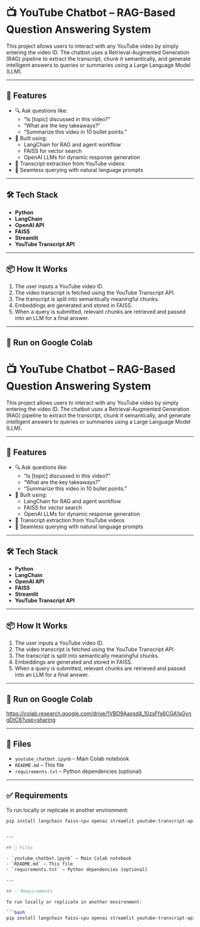 # 📺 YouTube Chatbot – RAG-Based Question Answering System

This project allows users to interact with any YouTube video by simply entering the video ID. The chatbot uses a Retrieval-Augmented Generation (RAG) pipeline to extract the transcript, chunk it semantically, and generate intelligent answers to queries or summaries using a Large Language Model (LLM).

---

## 🚀 Features

- 🔍 Ask questions like:
  - “Is [topic] discussed in this video?”
  - “What are the key takeaways?”
  - “Summarize this video in 10 bullet points.”
- 🎯 Built using:
  - LangChain for RAG and agent workflow
  - FAISS for vector search
  - OpenAI LLMs for dynamic response generation
- 📄 Transcript extraction from YouTube videos
- 🔗 Seamless querying with natural language prompts

---

## 🛠 Tech Stack

- **Python**
- **LangChain**
- **OpenAI API**
- **FAISS**
- **Streamlit**
- **YouTube Transcript API**

---

## 📦 How It Works

1. The user inputs a YouTube video ID.
2. The video transcript is fetched using the YouTube Transcript API.
3. The transcript is split into semantically meaningful chunks.
4. Embeddings are generated and stored in FAISS.
5. When a query is submitted, relevant chunks are retrieved and passed into an LLM for a final answer.

---

## 🔗 Run on Google Colab

# 📺 YouTube Chatbot – RAG-Based Question Answering System

This project allows users to interact with any YouTube video by simply entering the video ID. The chatbot uses a Retrieval-Augmented Generation (RAG) pipeline to extract the transcript, chunk it semantically, and generate intelligent answers to queries or summaries using a Large Language Model (LLM).

---

## 🚀 Features

- 🔍 Ask questions like:
  - “Is [topic] discussed in this video?”
  - “What are the key takeaways?”
  - “Summarize this video in 10 bullet points.”
- 🎯 Built using:
  - LangChain for RAG and agent workflow
  - FAISS for vector search
  - OpenAI LLMs for dynamic response generation
- 📄 Transcript extraction from YouTube videos
- 🔗 Seamless querying with natural language prompts

---

## 🛠 Tech Stack

- **Python**
- **LangChain**
- **OpenAI API**
- **FAISS**
- **Streamlit**
- **YouTube Transcript API**

---

## 📦 How It Works

1. The user inputs a YouTube video ID.
2. The video transcript is fetched using the YouTube Transcript API.
3. The transcript is split into semantically meaningful chunks.
4. Embeddings are generated and stored in FAISS.
5. When a query is submitted, relevant chunks are retrieved and passed into an LLM for a final answer.

---

## 🔗 Run on Google Colab

https://colab.research.google.com/drive/1VBD9Aaxsd4_10zsFfs6CGA1sGyngDtC6?usp=sharing

---

## 📁 Files

- `youtube_chatbot.ipynb` – Main Colab notebook
- `README.md` – This file
- `requirements.txt` – Python dependencies (optional)

---

## ✅ Requirements

To run locally or replicate in another environment:

```bash
pip install langchain faiss-cpu openai streamlit youtube-transcript-api


---

## 📁 Files

- `youtube_chatbot.ipynb` – Main Colab notebook
- `README.md` – This file
- `requirements.txt` – Python dependencies (optional)

---

## ✅ Requirements

To run locally or replicate in another environment:

```bash
pip install langchain faiss-cpu openai streamlit youtube-transcript-api

